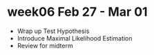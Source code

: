 
# week06 Feb 27 - Mar 01

- Wrap up Test Hypothesis
- Introduce Maximal Likelihood Estimation
- Review for midterm
